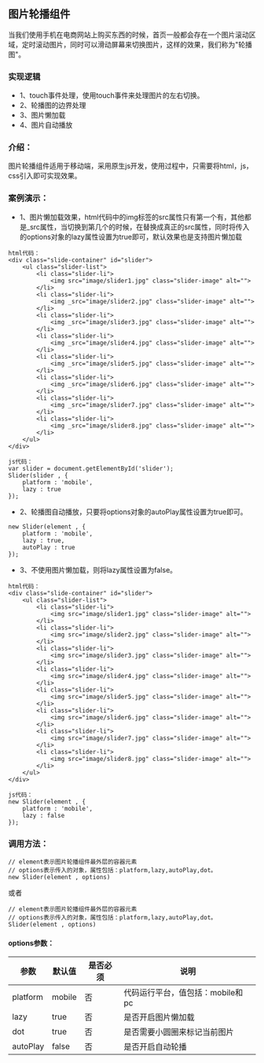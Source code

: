 ## 图片轮播组件
当我们使用手机在电商网站上购买东西的时候，首页一般都会存在一个图片滚动区域，定时滚动图片，同时可以滑动屏幕来切换图片，这样的效果，我们称为"轮播图"。

### 实现逻辑
- 1、touch事件处理，使用touch事件来处理图片的左右切换。
- 2、轮播图的边界处理
- 3、图片懒加载
- 4、图片自动播放

### 介绍：
图片轮播组件适用于移动端，采用原生js开发，使用过程中，只需要将html，js，css引入即可实现效果。

### 案例演示：
- 1、图片懒加载效果，html代码中的img标签的src属性只有第一个有，其他都是_src属性，当切换到第几个的时候，在替换成真正的src属性，同时将传入的options对象的lazy属性设置为true即可，默认效果也是支持图片懒加载

```
html代码：
<div class="slide-container" id="slider">
    <ul class="slider-list">
        <li class="slider-li">
            <img src="image/slider1.jpg" class="slider-image" alt="">
        </li>
        <li class="slider-li">
            <img _src="image/slider2.jpg" class="slider-image" alt="">
        </li>
        <li class="slider-li">
            <img _src="image/slider3.jpg" class="slider-image" alt="">
        </li>
        <li class="slider-li">
            <img _src="image/slider4.jpg" class="slider-image" alt="">
        </li>
        <li class="slider-li">
            <img _src="image/slider5.jpg" class="slider-image" alt="">
        </li>
        <li class="slider-li">
            <img _src="image/slider6.jpg" class="slider-image" alt="">
        </li>
        <li class="slider-li">
            <img _src="image/slider7.jpg" class="slider-image" alt="">
        </li>
        <li class="slider-li">
            <img _src="image/slider8.jpg" class="slider-image" alt="">
        </li>
    </ul>
</div>
```

```
js代码：
var slider = document.getElementById('slider');
Slider(slider , {
    platform : 'mobile', 
    lazy : true
});
```
- 2、轮播图自动播放，只要将options对象的autoPlay属性设置为true即可。
```
new Slider(element , {
    platform : 'mobile', 
    lazy : true,
    autoPlay : true
});
```
- 3、不使用图片懒加载，则将lazy属性设置为false。

```
html代码：
<div class="slide-container" id="slider">
    <ul class="slider-list">
        <li class="slider-li">
            <img src="image/slider1.jpg" class="slider-image" alt="">
        </li>
        <li class="slider-li">
            <img src="image/slider2.jpg" class="slider-image" alt="">
        </li>
        <li class="slider-li">
            <img src="image/slider3.jpg" class="slider-image" alt="">
        </li>
        <li class="slider-li">
            <img src="image/slider4.jpg" class="slider-image" alt="">
        </li>
        <li class="slider-li">
            <img src="image/slider5.jpg" class="slider-image" alt="">
        </li>
        <li class="slider-li">
            <img src="image/slider6.jpg" class="slider-image" alt="">
        </li>
        <li class="slider-li">
            <img src="image/slider7.jpg" class="slider-image" alt="">
        </li>
        <li class="slider-li">
            <img src="image/slider8.jpg" class="slider-image" alt="">
        </li>
    </ul>
</div>
```

```
js代码：
new Slider(element , {
    platform : 'mobile', 
    lazy : false
});
```
### 调用方法：

```
// element表示图片轮播组件最外层的容器元素
// options表示传入的对象，属性包括：platform,lazy,autoPlay,dot。
new Slider(element , options)
```
或者

```
// element表示图片轮播组件最外层的容器元素
// options表示传入的对象，属性包括：platform,lazy,autoPlay,dot。
Slider(element , options)
```

#### options参数：

参数 | 默认值 | 是否必须 | 说明
---|---|---|---
platform | mobile | 否 | 代码运行平台，值包括：mobile和pc
lazy | true | 否 | 是否开启图片懒加载
dot | true | 否 | 是否需要小圆圈来标记当前图片
autoPlay | false | 否 | 是否开启自动轮播
